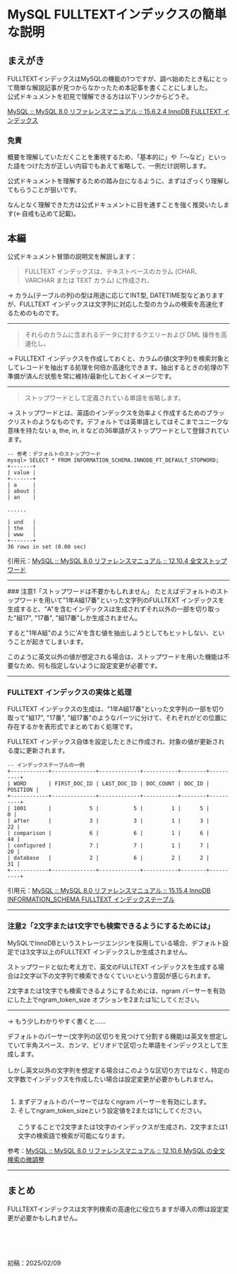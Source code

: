 # MySQL FULLTEXTインデックスの簡単な説明

## まえがき
FULLTEXTインデックスはMySQLの機能の1つですが、調べ始めたとき私にとって簡単な解説記事が見つからなかったため本記事を書くことにしました。<br>
公式ドキュメントを初見で理解できる方は以下リンクからどうぞ。

[MySQL :: MySQL 8.0 リファレンスマニュアル :: 15.6.2.4 InnoDB FULLTEXT インデックス](https://dev.mysql.com/doc/refman/8.0/ja/innodb-fulltext-index.html)

### 免責
概要を理解していただくことを重視するため、「基本的に」や「～など」といった語をつけた方が正しい内容でもあえて省略して、一例だけ説明します。

公式ドキュメントを理解するための踏み台になるように、まずはざっくり理解してもらうことが狙いです。

なんとなく理解できた方は公式ドキュメントに目を通すことを強く推奨いたします(←自戒も込めて記載)。

## 本編
公式ドキュメント冒頭の説明文を解説します：

> FULLTEXT インデックスは、テキストベースのカラム (CHAR、VARCHAR または TEXT カラム) に作成され、

→ カラム(テーブルの列)の型は用途に応じてINT型, DATETIME型などありますが、FULLTEXT インデックスは文字列に対応した型のカラムの検索を高速化するためのものです。

<hr>

> それらのカラムに含まれるデータに対するクエリーおよび DML 操作を高速化し、

→ FULLTEXT インデックスを作成しておくと、カラムの値(文字列)を検索対象としてレコードを抽出する処理を何倍か高速化できます。抽出するときの処理の下準備が済んだ状態を常に維持/最新化しておくイメージです。

<hr>

> ストップワードとして定義されている単語を省略します。 

→ ストップワードとは、英語のインデックスを効率よく作成するためのブラックリストのようなものです。デフォルトでは英単語としてはそこまでユニークな意味を持たない a, the, in, it などの36単語がストップワードとして登録されています。

```
-- 参考：デフォルトのストップワード
mysql> SELECT * FROM INFORMATION_SCHEMA.INNODB_FT_DEFAULT_STOPWORD;
+-------+
| value |
+-------+
| a     |
| about |
| an    |

......

| und   |
| the   |
| www   |
+-------+
36 rows in set (0.00 sec)
```
引用元：[MySQL :: MySQL 8.0 リファレンスマニュアル :: 12.10.4 全文ストップワード](https://dev.mysql.com/doc/refman/8.0/ja/fulltext-stopwords.html)

<hr>
### 注意1「ストップワードは不要かもしれません」
たとえばデフォルトのストップワードを用いて"1年A組17番"といった文字列のFULLTEXT インデックスを生成すると、"A"を含むインデックスは生成されずそれ以外の一部を切り取った"組17", "17番", "組17番"しか生成されません。

すると"1年A組"のように'A'を含む値を抽出しようとしてもヒットしない、ということが起きてしまいます。

このように英文以外の値が想定される場合は、ストップワードを用いた機能は不要なため、何も指定しないように設定変更が必要です。

<hr>

### FULLTEXT インデックスの実体と処理
FULLTEXT インデックスの生成は、"1年A組17番"といった文字列の一部を切り取って"組17", "17番", "組17番"のようなパーツに分けて、それぞれがどの位置に存在するかを表形式でまとめておく処理です。

FULLTEXT インデックス自体を設定したときに作成され、対象の値が更新される度に更新されます。

```
-- インデックステーブルの一例
+------------+--------------+-------------+-----------+--------+----------+
| WORD       | FIRST_DOC_ID | LAST_DOC_ID | DOC_COUNT | DOC_ID | POSITION |
+------------+--------------+-------------+-----------+--------+----------+
| 1001       |            5 |           5 |         1 |      5 |        0 |
| after      |            3 |           3 |         1 |      3 |       22 |
| comparison |            6 |           6 |         1 |      6 |       44 |
| configured |            7 |           7 |         1 |      7 |       20 |
| database   |            2 |           6 |         2 |      2 |       31 |
+------------+--------------+-------------+-----------+--------+----------+
```
引用元：[MySQL :: MySQL 8.0 リファレンスマニュアル :: 15.15.4 InnoDB INFORMATION_SCHEMA FULLTEXT インデックステーブル](https://dev.mysql.com/doc/refman/8.0/ja/innodb-information-schema-fulltext_index-tables.html)

<hr>

### 注意2「2文字または1文字でも検索できるようにするためには」
MySQLでInnoDBというストレージエンジンを採用している場合、デフォルト設定では3文字以上のFULLTEXT インデックスしか生成されません。

ストップワードと似た考え方で、英文のFULLTEXT インデックスを生成する場合は2文字以下の文字列で検索できなくていいという意図が感じられます。

2文字または1文字でも検索できるようにするためには、ngram パーサーを有効にした上でngram_token_size オプションを2または1にしてください。
<hr>
→ もう少しわかりやすく書くと……

 デフォルトのパーサー(文字列の区切りを見つけて分割する機能)は英文を想定していて半角スペース、カンマ、ピリオドで区切った単語をインデックスとして生成します。
 <br><br>
しかし英文以外の文字列を想定する場合はこのような区切り方ではなく、特定の文字数でインデックスを作成したい場合は設定変更が必要かもしれません。
<br><br>
1. まずデフォルトのパーサーではなくngram パーサーを有効にします。
2. そしてngram_token_sizeという設定値を2または1にしてください。<br><br>
こうすることで2文字または1文字のインデックスが生成され、2文字または1文字の検索語で検索が可能になります。

参考：[MySQL :: MySQL 8.0 リファレンスマニュアル :: 12.10.6 MySQL の全文検索の微調整](https://dev.mysql.com/doc/refman/8.0/ja/fulltext-fine-tuning.html)
<hr>

## まとめ
FULLTEXTインデックスは文字列検索の高速化に役立ちますが導入の際は設定変更が必要かもしれません。
<br><br><br><br><br>
<p class="timestamp">初稿：2025/02/09</p>